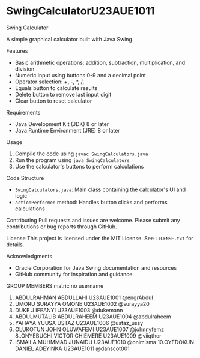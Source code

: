 # SwingCalculatorU23AUE1011
Swing Calculator

A simple graphical calculator built with Java Swing.

Features
- Basic arithmetic operations: addition, subtraction, multiplication, and division
- Numeric input using buttons 0-9 and a decimal point
- Operator selection: +, -, *, /, 
- Equals button to calculate results
- Delete button to remove last input digit
- Clear button to reset calculator

Requirements
- Java Development Kit (JDK) 8 or later
- Java Runtime Environment (JRE) 8 or later

Usage
1. Compile the code using `javac SwingCalculators.java`
2. Run the program using `java SwingCalculators`
3. Use the calculator's buttons to perform calculations

Code Structure
- `SwingCalculators.java`: Main class containing the calculator's UI and logic
- `actionPerformed` method: Handles button clicks and performs calculations

Contributing
Pull requests and issues are welcome. Please submit any contributions or bug reports through GitHub.

License
This project is licensed under the MIT License. See `LICENSE.txt` for details.

Acknowledgments
- Oracle Corporation for Java Swing documentation and resources
- GitHub community for inspiration and guidance

GROUP MEMBERS			matric no	username
1. ABDULRAHMAN ABDULLAHI	U23AUE1001	@engrAbdul
2. UMORU  SURAYYA OMONE		U23AUE1002	@surayya20
3. DUKE  J  IFEANYI		U23AUE1003	@dukemann
4. ABDULMUTALIB ABDULRAHEEM	U23AUE1004	@abdulraheem
6. YAHAYA  YUUSA  USTAZ		U23AUE1006	@ustaz_ussy	
7. OLUKOTUN JOHN OLUWAFEMI	U23AUE1007	@johnnyfemz
8..ONYEBUCHI VICTOR CHIEMERE	U23AUE1009	@viiqthor
9. ISMAILA  MUHMMAD JUNAIDU	U23AUE1010	@onimisma
10.OYEDOKUN DANIEL ADEYINKA	U23AUE1011	@danscot001
